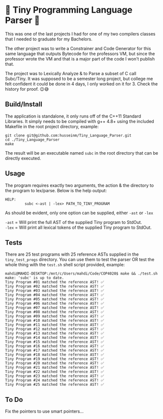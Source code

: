 # 💽 Tiny Programming Language Parser 💽

This was one of the last projects I had for one of my two compilers classes that I needed to graduate for my Bachelors.

The other project was to write a Constrainer and Code Generator for this same language that outputs Bytecode for the professors VM, but since the professor wrote the VM and that is a major part of the code I won't publish that.

The project was to Lexically Analyze & to Parse a subset of C call Subc/Tiny. It was supposed to be a semester long project, but college me felt confident it could be done in 4 days, I only worked on it for 3. Check the history for proof. 😉😅

## Build/Install

The application is standalone, it only runs off of the C++11 Standard Libraries. It simply needs to be compiled with g++ 4.8+ using the included Makefile in the root project directory, example:

```shell
git clone git@github.com:husseinm/Tiny_Language_Parser.git
cd ./Tiny_Language_Parser
make
```

The result will be an executable named `subc` in the root directory that can be directly executed.

## Usage

The program requires exactly two arguments, the action & the directory to the program to lex/parse. Below is the help output:

```shell
HELP:
         subc <-ast | -lex> PATH_TO_TINY_PROGRAM
```

As should be evident, only one option can be supplied, either `-ast` or `-lex`

`-ast` = Will print the full AST of the supplied Tiny program to StdOut.  
`-lex` = Will print all lexical tokens of the supplied Tiny program to StdOut.

## Tests

There are 25 test programs with 25 reference ASTs supplied in the `tiny_test_progs` directory. You can use them to test the parser OR test the whole thing with the `test.sh` shell script provided, example:

```shell
mahdi@MAHDI-DESKTOP:/mnt/c/Users/mahdi/Code/COP4020$ make && ./test.sh
make: 'subc' is up to date.
Tiny Program #01 matched the reference AST! ✅
Tiny Program #02 matched the reference AST! ✅
Tiny Program #03 matched the reference AST! ✅
Tiny Program #04 matched the reference AST! ✅
Tiny Program #05 matched the reference AST! ✅
Tiny Program #06 matched the reference AST! ✅
Tiny Program #07 matched the reference AST! ✅
Tiny Program #08 matched the reference AST! ✅
Tiny Program #09 matched the reference AST! ✅
Tiny Program #10 matched the reference AST! ✅
Tiny Program #11 matched the reference AST! ✅
Tiny Program #12 matched the reference AST! ✅
Tiny Program #13 matched the reference AST! ✅
Tiny Program #14 matched the reference AST! ✅
Tiny Program #15 matched the reference AST! ✅
Tiny Program #16 matched the reference AST! ✅
Tiny Program #17 matched the reference AST! ✅
Tiny Program #18 matched the reference AST! ✅
Tiny Program #19 matched the reference AST! ✅
Tiny Program #20 matched the reference AST! ✅
Tiny Program #21 matched the reference AST! ✅
Tiny Program #22 matched the reference AST! ✅
Tiny Program #23 matched the reference AST! ✅
Tiny Program #24 matched the reference AST! ✅
Tiny Program #25 matched the reference AST! ✅
```

## To Do

Fix the pointers to use smart pointers...
